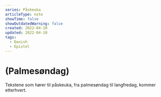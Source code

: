```yaml
---
series: Påskeuka
articleType: note
showTime: false
showOutdatedWarning: false
created: 2022-04-10
updated: 2022-04-10
tags:
  - Danish
  - Epistel
---
```


# (Palmesøndag)
Tekstene som hører til påskeuka, fra palmesøndag til langfredag, kommer etterhvert.